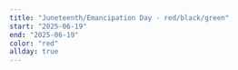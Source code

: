 ```yaml
---
title: "Juneteenth/Emancipation Day - red/black/green"
start: "2025-06-19"
end: "2025-06-19"
color: "red"
allday: true
---
```


